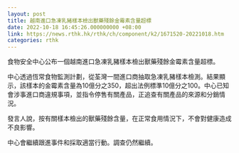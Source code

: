 ```yaml
---
layout: post
title: 越南進口急凍乳豬樣本檢出獸藥殘餘金霉素含量超標
date: 2022-10-18 16:45:26.000000000 +08:00
link: https://news.rthk.hk/rthk/ch/component/k2/1671520-20221018.htm
categories: rthk
---
```


食物安全中心公布一個越南進口急凍乳豬樣本檢出獸藥殘餘金霉素含量超標。

中心透過恆常食物監測計劃，從荃灣一間進口商抽取急凍乳豬樣本檢測。結果顯示，該樣本的金霉素含量為10億分之350，超出法例標準10億分之100。中心已知會涉事進口商違規事項，並指令停售有關產品，正追查有關產品的來源和分銷情況。

發言人說，按有關樣本檢出的獸藥殘餘含量，在正常食用情況下，不會對健康造成不良影響。

中心會繼續跟進事件和採取適當行動。調查仍然繼續。
